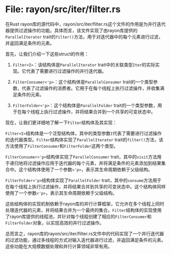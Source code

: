 # File: rayon/src/iter/filter.rs

在Rust rayon库的源代码中，rayon/src/iter/filter.rs这个文件的作用是为并行迭代器提供过滤操作的功能。具体而言，该文件实现了由rayon库提供的`ParallelIterator` trait的`filter()`方法，用于对迭代器中的每个元素进行过滤，并返回满足条件的元素。

首先，让我们介绍一下这些struct的作用：

1. `Filter<I>`：该结构体是`ParallelIterator` trait中的关联类型`Iter`的实际实现。它代表了需要进行过滤操作的并行迭代器。

2. `FilterConsumer<'p>`：这个结构体是`ParallelConsumer` trait的一个类型参数，代表了过滤操作的消费者。它用于在每个线程上执行过滤操作，并收集满足条件的元素。

3. `FilterFolder<'p>`：这个结构体是`ParallelFolder` trait的一个类型参数，用于在每个线程上执行过滤操作，并将结果合并到一个共享的可变状态中。

现在，让我们更详细地了解一下`Filter`结构体及其实现：

`Filter<I>`结构体是一个泛型结构体，其中的类型参数`I`代表了需要进行过滤操作的迭代器类型。`Filter`结构体实现了`ParallelIterator` trait的`filter()`方法，该方法使用了`FilterConsumer`和`FilterFolder`这两个类型。

`FilterConsumer<'p>`结构体实现了`ParallelConsumer` trait，其中的`visit`方法用于递归地将过滤操作应用于迭代器的每个元素，并将满足条件的元素添加到结果集合中。这个结构体使用了一个参数`<'p>`，表示其生命周期依赖于父级结构。

`FilterFolder<'p>`结构体实现了`ParallelFolder` trait，其中的`consume`方法用于在每个线程上执行过滤操作，并将结果合并到共享的可变状态中。这个结构体同样使用了一个参数`<'p>`，表示其生命周期依赖于父级结构。

这些结构体的实现机制依赖于rayon库的并行计算框架，它允许在多个线程上同时处理迭代器的元素，并将结果合并为一个最终的集合。`Filter`结构体的实现使用了rayon库提供的线程池，并针对每个线程创建了相应的`FilterConsumer`和`FilterFolder`对象，以实现高效的并行过滤操作。

总而言之，rayon库的rayon/src/iter/filter.rs文件中的代码实现了一个并行迭代器的过滤功能，通过多线程的方式对输入迭代器进行过滤，并返回满足条件的元素。这些功能在大规模数据处理和并行计算领域非常有用。


